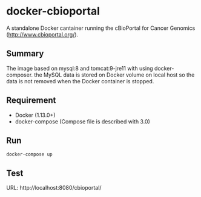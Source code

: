 # docker-cbioportal

A standalone Docker cantainer running the cBioPortal for Cancer Genomics (http://www.cbioportal.org/).

## Summary
The image based on mysql:8 and tomcat:9-jre11 with using docker-composer. the MySQL data is stored on Docker volume on local host so the data is not removed when the Docker container is stopped.

## Requirement

 - Docker (1.13.0+)
 - docker-compose (Compose file is described with 3.0)

## Run

    docker-compose up

## Test

URL: http://localhost:8080/cbioportal/
